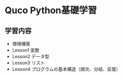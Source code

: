 # Quco Python基礎学習

## 学習内容
- 環境構築
- Lesson1 変数
- Lesson2 データ型
- Lesson3 リスト
- Lesson4 プログラムの基本構造（順次、分岐、反復）
